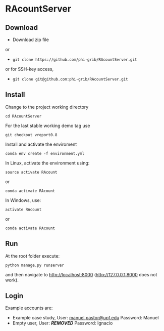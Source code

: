 # RAcountServer

## Download

- Download zip file

or 

- `git clone https://github.com/phi-grib/RAcountServer.git`

or for SSH-key access,

- `git clone git@github.com:phi-grib/RAcountServer.git`


## Install

Change to the project working directory

`cd RAcountServer`

For the last stable working demo tag use

`git checkout vreport0.8`

Install and activate the enviroment

`conda env create -f environment.yml`



In Linux, activate the environment using:

`source activate RAcount`

or

`conda activate RAcount`

In Windows, use:

`activate RAcount`

or

`conda activate RAcount`

## Run
At the root folder execute:

`python manage.py runserver`

and then navigate to <http://localhost:8000>
(http://127.0.0.1:8000 does not work).

## Login
Example accounts are:
- Example case study, User: manuel.pastor@upf.edu  Password: Manuel
- Empty user, User: ***REMOVED*** Password: Ignacio
